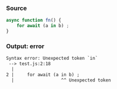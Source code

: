 ### Source
```js parse:stmt
async function fn() {
    for await (a in b) ;
}
```

### Output: error
```txt
Syntax error: Unexpected token `in`
 --> test.js:2:18
  |
2 |     for await (a in b) ;
  |                  ^^ Unexpected token
```
